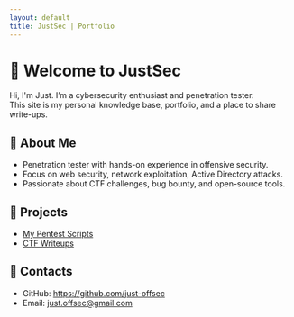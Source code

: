 ```yaml
---
layout: default
title: JustSec | Portfolio
---
```


# 👋 Welcome to JustSec

Hi, I'm Just.
I’m a cybersecurity enthusiast and penetration tester.  
This site is my personal knowledge base, portfolio, and a place to share write-ups.

## 🔹 About Me
- Penetration tester with hands-on experience in offensive security.
- Focus on web security, network exploitation, Active Directory attacks.
- Passionate about CTF challenges, bug bounty, and open-source tools.

## 🔹 Projects
- [My Pentest Scripts](./scripts)
- [CTF Writeups](./writeups)

## 🔹 Contacts
- GitHub: https://github.com/just-offsec
- Email: [just.offsec@gmail.com](https://gmail.com) 
